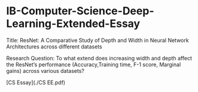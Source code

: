 # IB-Computer-Science-Deep-Learning-Extended-Essay

Title: ResNet: A Comparative Study of Depth and Width in Neural Network Architectures across different datasets

Research Question: To what extend does increasing width and depth affect the ResNet’s performance (Accuracy,Training time, F-1 score, Marginal gains) across various datasets?

[CS Essay](./CS EE.pdf)
